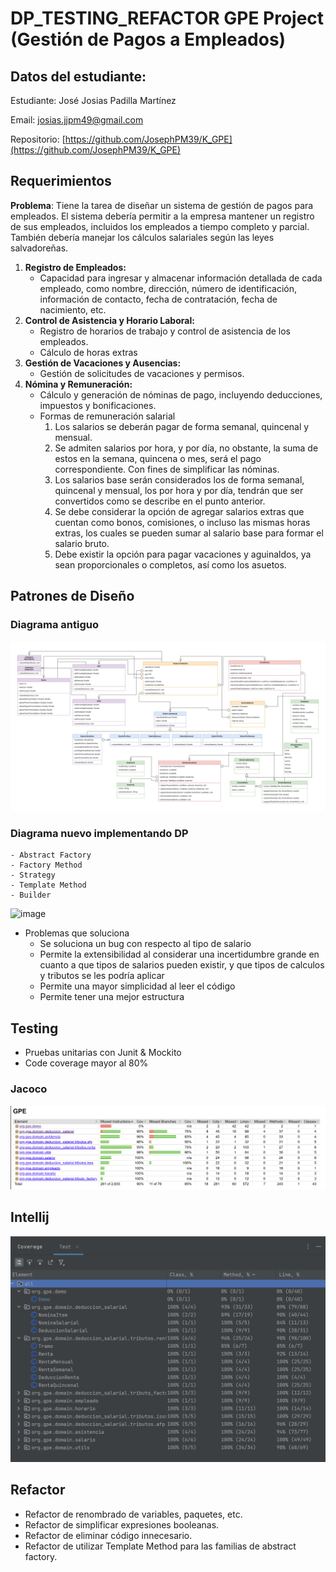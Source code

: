 # DP_TESTING_REFACTOR GPE Project (Gestión de Pagos a Empleados)

## Datos del estudiante:

Estudiante: José Josias Padilla Martínez

Email: josias.jjpm49@gmail.com

Repositorio: [https://github.com/JosephPM39/K_GPE](https://github.com/JosephPM39/K_GPE)

## Requerimientos

**Problema**: Tiene la tarea de diseñar un sistema de gestión de pagos para empleados. El sistema debería permitir a la empresa mantener un registro de sus empleados, incluidos los empleados a tiempo completo y parcial. También debería manejar los cálculos salariales según las leyes salvadoreñas.

1. **Registro de Empleados:**
    - Capacidad para ingresar y almacenar información detallada de cada empleado, como nombre, dirección, número de identificación, información de contacto, fecha de contratación, fecha de nacimiento, etc.
2. **Control de Asistencia y Horario Laboral:**
    - Registro de horarios de trabajo y control de asistencia de los empleados.
    - Cálculo de horas extras
3. **Gestión de Vacaciones y Ausencias:**
    - Gestión de solicitudes de vacaciones y permisos.
4. **Nómina y Remuneración:**
    - Cálculo y generación de nóminas de pago, incluyendo deducciones, impuestos y bonificaciones.
    - Formas de remuneración salarial
        1. Los salarios se deberán pagar de forma semanal, quincenal y mensual.
        2. Se admiten salarios por hora, y por día, no obstante, la suma de estos en la semana, quincena o mes, será el pago correspondiente. Con fines de simplificar las nóminas.
        3. Los salarios base serán considerados los de forma semanal, quincenal y mensual, los por hora y por día, tendrán que ser convertidos como se describe en el punto anterior.
        4. Se debe considerar la opción de agregar salarios extras que cuentan como bonos, comisiones, o incluso las mismas horas extras, los cuales se pueden sumar al salario base para formar el salario bruto.
        5. Debe existir la opción para pagar vacaciones y aguinaldos, ya sean proporcionales o completos, así como los asuetos.

## Patrones de Diseño

### Diagrama antiguo
![image](https://raw.githubusercontent.com/JosephPM39/K_GPE/main/images/project%20diagrams-GPE%20v1.png)

### Diagrama nuevo implementando DP
    - Abstract Factory
    - Factory Method
    - Strategy
    - Template Method
    - Builder
![image](https://github.com/JosephPM39/K_GPE/blob/main/images/project%20diagrams-GPE%20v5.png?raw=true)

- Problemas que soluciona
    - Se soluciona un bug con respecto al tipo de salario
    - Permite la extensibilidad al considerar una incertidumbre grande en cuanto a que tipos de salarios pueden existir, y que tipos de calculos y tributos se les podría aplicar
    - Permite una mayor simplicidad al leer el código
    - Permite tener una mejor estructura

## Testing

- Pruebas unitarias con Junit & Mockito
- Code coverage mayor al 80%
### Jacoco
![image](https://raw.githubusercontent.com/JosephPM39/K_GPE/main/images/jacoco.png)
## Intellij
![image](https://raw.githubusercontent.com/JosephPM39/K_GPE/main/images/intellij.png)

## Refactor

- Refactor de renombrado de variables, paquetes, etc.
- Refactor de simplificar expresiones booleanas.
- Refactor de eliminar código innecesario.
- Refactor de utilizar Template Method para las familias de abstract factory.
